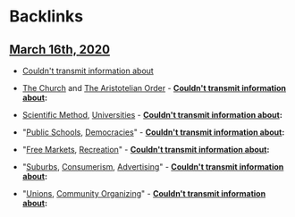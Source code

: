 
# Backlinks
## [March 16th, 2020](<March 16th, 2020.md>)
- [Couldn't transmit information about](<Couldn't transmit information about.md>)

- [The Church](<The Church.md>) and [The Aristotelian Order](<The Aristotelian Order.md>)
                                    - **[Couldn't transmit information about](<Couldn't transmit information about.md>):**

- [Scientific Method](<Scientific Method.md>), [Universities](<Universities.md>)
                                    - **[Couldn't transmit information about](<Couldn't transmit information about.md>):**

- "[Public Schools](<Public Schools.md>), [Democracies](<Democracies.md>)"
                                    - **[Couldn't transmit information about](<Couldn't transmit information about.md>):**

- "[Free Markets](<Free Markets.md>), [Recreation](<Recreation.md>)"
                                    - **[Couldn't transmit information about](<Couldn't transmit information about.md>):**

- "[Suburbs](<Suburbs.md>), [Consumerism](<Consumerism.md>), [Advertising](<Advertising.md>)"
                                    - **[Couldn't transmit information about](<Couldn't transmit information about.md>):**

- "[Unions](<Unions.md>), [Community Organizing](<Community Organizing.md>)"
                                    - **[Couldn't transmit information about](<Couldn't transmit information about.md>):**

